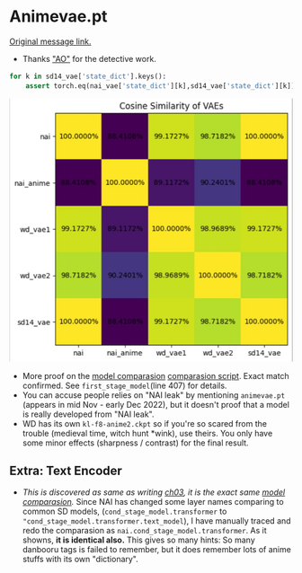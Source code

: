 # Animevae.pt #

[Original message link.](https://t.me/StableDiffusion_CN/646507)

- Thanks ["AO"](https://github.com/AdjointOperator) for the detective work.

```python
for k in sd14_vae['state_dict'].keys():
    assert torch.eq(nai_vae['state_dict'][k],sd14_vae['state_dict'][k]).all()
```
![img/photo_2023-01-08_16-36-59.jpg](img/photo_2023-01-08_16-36-59.jpg)

- More proof on the [model comparasion](../ch03/v1/json/nai_sd144g_nai4g.json) [comparasion script](../ch03/v1/mega_cmp.ipynb). Exact match confirmed. See `first_stage_model`(line 407) for details.
- You can accuse people relies on "NAI leak" by mentioning `animevae.pt` (appears in mid Nov - early Dec 2022), but it doesn't proof that a model is really developed from "NAI leak". 
- WD has its own `kl-f8-anime2.ckpt` so if you're so scared from the trouble (medieval time, witch hunt *wink), use theirs. You only have some minor effects (sharpness / contrast) for the final result.

## Extra: Text Encoder ##

- *This is discovered as same as writing [ch03](../ch03/), it is the exact same [model comparasion](../ch03/v1/json/nai_sd144g_nai4g.json).* Since NAI has changed some layer names comparing to common SD models, (`cond_stage_model.transformer` to `"cond_stage_model.transformer.text_model`), I have manually traced and redo the comparasion as `nai.cond_stage_model.transformer`. As it showns, **it is identical also.** This gives so many hints: So many danbooru tags is failed to remember, but it does remember lots of anime stuffs with its own "dictionary".
